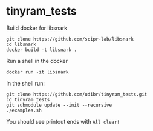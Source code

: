 # tinyram_tests
Build docker for libsnark
```
git clone https://github.com/scipr-lab/libsnark
cd libsnark
docker build -t libsnark .
```
Run a shell in the docker
```
docker run -it libsnark
```
In the shell run:
```
git clone https://github.com/udibr/tinyram_tests.git
cd tinyram_tests
git submodule update --init --recursive
./examples.sh
```
You should see printout  ends with `All clear!`

